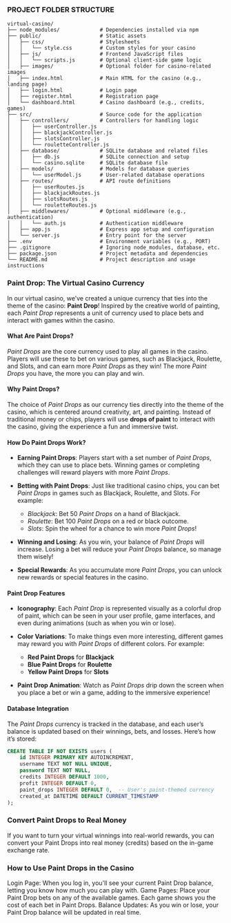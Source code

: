 ### **PROJECT FOLDER STRUCTURE**
```
virtual-casino/
├── node_modules/             # Dependencies installed via npm
├── public/                   # Static assets
│   ├── css/                  # Stylesheets
│   │   └── style.css         # Custom styles for your casino
│   ├── js/                   # Frontend JavaScript files
│   │   └── scripts.js        # Optional client-side game logic
│   ├── images/               # Optional folder for casino-related images
│   ├── index.html            # Main HTML for the casino (e.g., landing page)
│   ├── login.html            # Login page
│   ├── register.html         # Registration page
│   └── dashboard.html        # Casino dashboard (e.g., credits, games)
├── src/                      # Source code for the application
│   ├── controllers/          # Controllers for handling logic
│   │   ├── userController.js
│   │   ├── blackjackController.js
│   │   ├── slotsController.js
│   │   └── rouletteController.js
│   ├── database/             # SQLite database and related files
│   │   ├── db.js             # SQLite connection and setup
│   │   └── casino.sqlite     # SQLite database file
│   ├── models/               # Models for database queries
│   │   └── userModel.js      # User-related database operations
│   ├── routes/               # API route definitions
│   │   ├── userRoutes.js
│   │   ├── blackjackRoutes.js
│   │   ├── slotsRoutes.js
│   │   └── rouletteRoutes.js
│   ├── middlewares/          # Optional middleware (e.g., authentication)
│   │   └── auth.js           # Authentication middleware
│   ├── app.js                # Express app setup and configuration
│   └── server.js             # Entry point for the server
├── .env                      # Environment variables (e.g., PORT)
├── .gitignore                # Ignoring node_modules, database, etc.
├── package.json              # Project metadata and dependencies
└── README.md                 # Project description and usage instructions
```
### **Paint Drop: The Virtual Casino Currency**

In our virtual casino, we’ve created a unique currency that ties into the theme of the casino: **Paint Drop**! Inspired by the creative world of painting, each *Paint Drop* represents a unit of currency used to place bets and interact with games within the casino.

#### **What Are Paint Drops?**
*Paint Drops* are the core currency used to play all games in the casino. Players will use these to bet on various games, such as Blackjack, Roulette, and Slots, and can earn more *Paint Drops* as they win! The more *Paint Drops* you have, the more you can play and win.

#### **Why Paint Drops?**
The choice of *Paint Drops* as our currency ties directly into the theme of the casino, which is centered around creativity, art, and painting. Instead of traditional money or chips, players will use **drops of paint** to interact with the casino, giving the experience a fun and immersive twist.

#### **How Do Paint Drops Work?**

- **Earning Paint Drops**: Players start with a set number of *Paint Drops*, which they can use to place bets. Winning games or completing challenges will reward players with more *Paint Drops*.
  
- **Betting with Paint Drops**: Just like traditional casino chips, you can bet *Paint Drops* in games such as Blackjack, Roulette, and Slots. For example:
  - *Blackjack*: Bet 50 *Paint Drops* on a hand of Blackjack.
  - *Roulette*: Bet 100 *Paint Drops* on a red or black outcome.
  - *Slots*: Spin the wheel for a chance to win more *Paint Drops*!

- **Winning and Losing**: As you win, your balance of *Paint Drops* will increase. Losing a bet will reduce your *Paint Drops* balance, so manage them wisely!

- **Special Rewards**: As you accumulate more *Paint Drops*, you can unlock new rewards or special features in the casino.

#### **Paint Drop Features**
- **Iconography**: Each *Paint Drop* is represented visually as a colorful drop of paint, which can be seen in your user profile, game interfaces, and even during animations (such as when you win or lose).
- **Color Variations**: To make things even more interesting, different games may reward you with *Paint Drops* of different colors. For example:
  - **Red Paint Drops** for **Blackjack**
  - **Blue Paint Drops** for **Roulette**
  - **Yellow Paint Drops** for **Slots**
  
- **Paint Drop Animation**: Watch as *Paint Drops* drip down the screen when you place a bet or win a game, adding to the immersive experience!

#### **Database Integration**
The *Paint Drops* currency is tracked in the database, and each user’s balance is updated based on their winnings, bets, and losses. Here’s how it’s stored:
```sql
CREATE TABLE IF NOT EXISTS users (
    id INTEGER PRIMARY KEY AUTOINCREMENT,
    username TEXT NOT NULL UNIQUE,
    password TEXT NOT NULL,
    credits INTEGER DEFAULT 1000,
    profit INTEGER DEFAULT 0,
    paint_drops INTEGER DEFAULT 0,  -- User's paint-themed currency
    created_at DATETIME DEFAULT CURRENT_TIMESTAMP
);
```
### **Convert Paint Drops to Real Money**
If you want to turn your virtual winnings into real-world rewards, you can convert your Paint Drops into real money (credits) based on the in-game exchange rate.

### **How to Use Paint Drops in the Casino**
Login Page: When you log in, you'll see your current Paint Drop balance, letting you know how much you can play with.
Game Pages: Place your Paint Drop bets on any of the available games. Each game shows you the cost of each bet in Paint Drops.
Balance Updates: As you win or lose, your Paint Drop balance will be updated in real time.